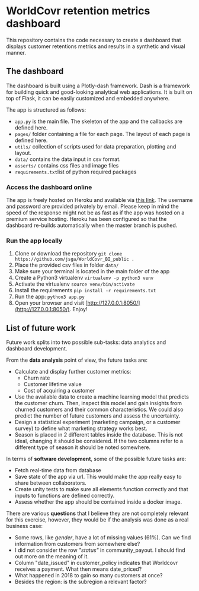 # WorldCovr retention metrics dashboard

This repository contains the code necessary to create a dashboard that displays customer retentions metrics and results in a synthetic and visual manner.


## The dashboard

The dashboard is built using a Plotly-dash framework. Dash is a framework for building quick and good-looking analytical web applications. It is built on top of Flask, it can be easily customized and embedded anywhere.

The app is structured as follows:

- `app.py` is the main file. The skeleton of the app and the callbacks are defined here.
- `pages/` folder containing a file for each page. The layout of each page is defined here.
- `utils/` collection of scripts used for data preparation, plotting and layout.
- `data/` contains the data input in csv format.
- `asserts/` contains css files and image files
- `requirements.txt`list of python required packages



### Access the dashboard online

The app is freely hosted on Heroku and available via [this link](https://worldcovr-dashboard.herokuapp.com/). The username and password are provided privately by email. Please keep in mind the speed of the response might not be as fast as if the app was hosted on a premium service hosting. Heroku has been configured so that the dashboard re-builds automatically when the master branch is pushed.


### Run the app locally

1. Clone or download the repository `git clone https://github.com/jsga/WorldCovr_BI_public .`
2. Place the provided csv files in folder `data/`
3. Make sure your terminal is located in the main folder of the app
4. Create a Python3 virtualenv `virtualenv -p python3 venv`
5. Activate the virtualenv `source venv/bin/activate`
6. Install the requirements `pip install -r requirements.txt`
7. Run the app: `python3 app.py`
8. Open your browser and visit [http://127.0.0.1:8050/](http://127.0.0.1:8050/). Enjoy!


## List of future work

Future work splits into two possible sub-tasks: data analytics and dashboard development.

From the **data analysis** point of view, the future tasks are:

- Calculate and display further customer metrics:
    - Churn rate
    - Customer lifetime value
    - Cost of acquiring a customer
- Use the available data to create a machine learning model that predicts the customer churn. Then, inspect this model and gain insights from churned customers and their common characteristics. We could also predict the number of future customers and assess the uncertainty.
- Design a statistical experiment (marketing campaign, or a customer survey) to define what marketing strategy works best.
- Season is placed in 2 different tables inside the database. This is not ideal, changing it should be considered. If the two columns refer to a different type of season it should be noted somewhere.

In terms of **software development**, some of the possible future tasks are:

- Fetch real-time data from database
- Save state of the app via url. This would make the app really easy to share between collaborators.
- Create unity tests to make sure all elements function correctly and that inputs to functions are defined correctly.
- Assess whether the app should be contained inside a docker image.


There are various **questions** that I believe they are not completely relevant for this exercise, however, they would be if the analysis was done as a real business case:

- Some rows, like _gender_, have a lot of missing values (61%). Can we find information from customers from somewhere else?
- I did not consider the row _"status"_ in community_payout. I should find out more on the meaning of it.
- Column "date_issued" in customer_policy indicates that Worldcovr receives a payment. What then means date_priced?
- What happened in 2018 to gain so many customers at once?
- Besides the region: is the subregion a relevant factor?
